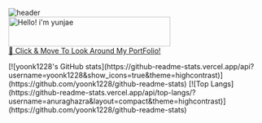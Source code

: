 ![header](https://capsule-render.vercel.app/api?type=soft&color=auto&height=150&section=header&text=Ace's%20git%20hub&fontSize=70)
<br />
<a href="https://cooltext.com"><img src="https://images.cooltext.com/5621658.png" display="block" width="318" height="58" margin-left="auto" margin-right="auto" alt="Hello! i'm yunjae" /></a>
<br /><a href="https://cooltext.com">:seedling: Click & Move To Look Around My PortFolio!</a>
<br />
<p></p>
[![yoonk1228's GitHub stats](https://github-readme-stats.vercel.app/api?username=yoonk1228&show_icons=true&theme=highcontrast)](https://github.com/yoonk1228/github-readme-stats)
[![Top Langs](https://github-readme-stats.vercel.app/api/top-langs/?username=anuraghazra&layout=compact&theme=highcontrast)](https://github.com/yoonk1228/github-readme-stats)

